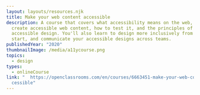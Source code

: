 ```yaml
---
layout: layouts/resources.njk
title: Make your web content accessible
description: A course that covers what accessibility means on the web, how to
  create accessible web content, how to test it, and the principles of
  accessible design. You'll also learn to design more inclusively from the
  start, and communicate your accessible designs across teams.
publishedYear: "2020"
thumbnailImage: /media/a11ycourse.png
topics:
  - design
types:
  - onlineCourse
link: "  https://openclassrooms.com/en/courses/6663451-make-your-web-content-ac\
  cessible"
---
```

